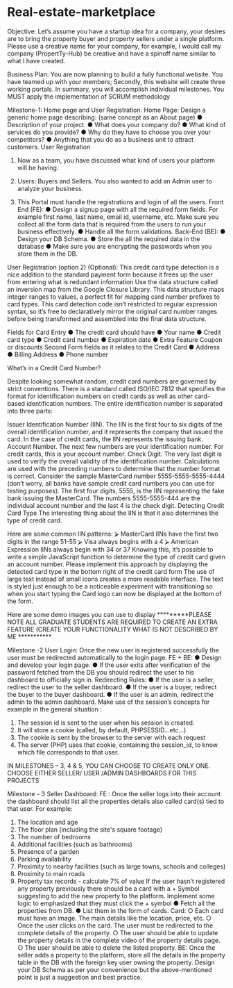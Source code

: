 # Real-estate-marketplace

Objective:
Let’s assume you have a startup idea for a company, your desires are to bring the property
buyer and property sellers under a single platform. Please use a creative name for your
company, for example, I would call my company (PropertTy-Hub) be creative and have a
spinoff name similar to what I have created.

Business Plan: You are now planning to build a fully functional website. You have teamed up
with your members; Secondly, this website will create three working portals. In summary, you
will accomplish individual milestones. You MUST apply the implementation of SCRUM
methodology

Milestone-1: Home page and User Registration.
Home Page:
Design a generic home page describing: (same concept as an About page)
● Description of your project.
● What does your company do?
● What kind of services do you provide?
● Why do they have to choose you over your competitors?
● Anything that you do as a business unit to attract customers.
User Registration
1. Now as a team, you have discussed what kind of users your platform will be having.

2. Users: Buyers and Sellers. You also wanted to add an Admin user to analyze your
business.

3. This Portal must handle the registrations and login of all the users.
Front End (FE):
● Design a signup page with all the required form fields. For example first name, last
name, email id, username, etc. Make sure you collect all the form data that is
required from the users to run your business effectively.
● Handle all the form validations.
Back-End (BE):
● Design your DB Schema.
● Store the all the required data in the database
● Make sure you are encrypting the passwords when you store them in the DB.

User Registration (option 2) (Optional):
This credit card type detection is a nice addition to the standard payment form because it frees
up the user from entering what is redundant information
Use the data structure called an inversion map from the Google Closure Library. This data
structure maps integer ranges to values, a perfect fit for mapping card number prefixes to card
types. This card detection code isn’t restricted to regular expression syntax, so it’s free to
declaratively mirror the original card number ranges before being transformed and assembled
into the final data structure.

Fields for Card Entry
● The credit card should have
● Your name
● Credit card type
● Credit card number
● Expiration date
● Extra Feature Coupon or discounts
Second Form fields as it relates to the Credit Card
● Address
● Billing Address
● Phone number

What’s in a Credit Card Number?

Despite looking somewhat random, credit card numbers are governed by strict conventions.
There is a standard called ISO/IEC 7812 that specifies the format for identification numbers on
credit cards as well as other card-based identification numbers. The entire identification number
is separated into three parts:

Issuer Identification Number (IIN). The IIN is the first four to six digits of the overall
identification number, and it represents the company that issued the card. In the case of credit
cards, the IIN represents the issuing bank.
Account Number. The next few numbers are your identification number. For credit cards, this
is your account number.
Check Digit. The very last digit is used to verify the overall validity of the identification
number. Calculations are used with the preceding numbers to determine that the number format
is correct.
Consider the sample MasterCard number 5555-5555-5555-4444 (don’t worry, all banks have
sample credit card numbers you can use for testing purposes). The first four digits, 5555, is the
IIN representing the fake bank issuing the MasterCard. The numbers 5555-5555-444 are the
individual account number and the last 4 is the check digit.
Detecting Credit Card Type
The interesting thing about the IIN is that it also determines the type of credit card.

Here are some common IIN patterns:
⮚ MasterCard IINs have the first two digits in the range 51-55
⮚ Visa always begins with a 4
⮚ American Expression IINs always begin with 34 or 37
Knowing this, it’s possible to write a simple JavaScript function to determine the type of credit
card given an account number.
Please implement this approach by displaying the detected card type in the bottom right of
the credit card form
The use of large text instead of small icons creates a more readable interface. The text is
styled just enough to be a noticeable experiment with transitioning so when you start typing the
Card logo can now be displayed at the bottom of the form.

Here are some demo images you can use to display
*********PLEASE NOTE ALL GRADUATE STUDENTS ARE REQUIRED TO CREATE
AN EXTRA FEATURE (CREATE YOUR FUNCTIONALITY WHAT IS NOT DESCRIBED
BY ME ***********

Milestone -2 User Login:
Once the new user is registered successfully the user must be redirected automatically to the
login page.
FE + BE:
● Design and develop your login page.
● If the user exits after verification of the password fetched from the DB you should
redirect the user to his dashboard to officially sign in.
Redirecting Rules:
● If the user is a seller, redirect the user to the seller dashboard.
● If the user is a buyer, redirect the buyer to the buyer dashboard.
● If the user is an admin, redirect the admin to the admin dashboard.
Make use of the session’s concepts for example in the general situation :
1. The session id is sent to the user when his session is created.
2. It will store a cookie (called, by default, PHPSESSID...etc...)
3. The cookie is sent by the browser to the server with each request
4. The server (PHP) uses that cookie, containing the session_id, to know which file
corresponds to that user.

IN MILESTONES – 3, 4 & 5, YOU CAN CHOOSE TO CREATE ONLY ONE.
CHOOSE EITHER SELLER/ USER /ADMIN DASHBOARDS FOR THIS PROJECTS

Milestone - 3 Seller Dashboard:
FE :
Once the seller logs into their account the dashboard should list all the properties details also
called card(s) tied to that user.
For example:
1. The location and age
2. The floor plan (including the site's square footage)
3. The number of bedrooms
4. Additional facilities (such as bathrooms)
5. Presence of a garden
6. Parking availability
7. Proximity to nearby facilities (such as large towns, schools and colleges)
8. Proximity to main roads
9. Property tax records - calculate 7% of value
If the user hasn’t registered any property previously there should be a card with a + Symbol
suggesting to add the new property to the platform. Implement some logic to emphasized that
they must click the + symbol
● Fetch all the properties from DB.
● List them in the form of cards.
Card:
○ Each card must have an image. The main details like the location, price, etc.
○ Once the user clicks on the card. The user must be redirected to the complete
details of the property.
○ The user should be able to update the property details in the complete video of the
property details page.
○ The user should be able to delete the listed property.
BE:
Once the seller adds a property to the platform, store all the details in the property table in the
DB with the foreign key user owning the property.
Design your DB Schema as per your convenience but the above-mentioned point is just a
suggestion and best practice.
